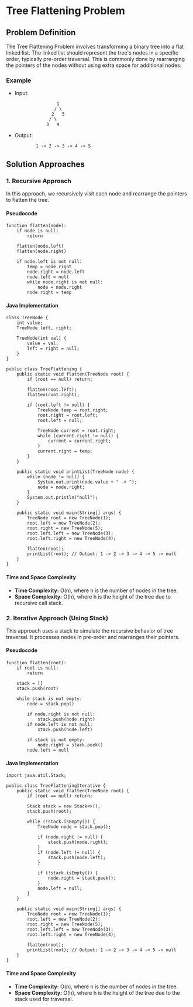 Tree Flattening Problem
=======================

Problem Definition
------------------

The Tree Flattening Problem involves transforming a binary tree into a flat linked list. The linked list should represent the tree's nodes in a specific order, typically pre-order traversal. This is commonly done by rearranging the pointers of the nodes without using extra space for additional nodes.

### Example

*   Input:
    
        
                        1
                       / \
                      2   5
                     / \
                    3   4
                
    
*   Output:
    
        
                1 -> 2 -> 3 -> 4 -> 5
                
    

Solution Approaches
-------------------

### 1\. Recursive Approach

In this approach, we recursively visit each node and rearrange the pointers to flatten the tree.

#### Pseudocode

    function flatten(node):
        if node is null:
            return
        
        flatten(node.left)
        flatten(node.right)
    
        if node.left is not null:
            temp = node.right
            node.right = node.left
            node.left = null
            while node.right is not null:
                node = node.right
            node.right = temp
    

#### Java Implementation

    class TreeNode {
        int value;
        TreeNode left, right;
    
        TreeNode(int val) {
            value = val;
            left = right = null;
        }
    }
    
    public class TreeFlattening {
        public static void flatten(TreeNode root) {
            if (root == null) return;
    
            flatten(root.left);
            flatten(root.right);
    
            if (root.left != null) {
                TreeNode temp = root.right;
                root.right = root.left;
                root.left = null;
    
                TreeNode current = root.right;
                while (current.right != null) {
                    current = current.right;
                }
                current.right = temp;
            }
        }
    
        public static void printList(TreeNode node) {
            while (node != null) {
                System.out.print(node.value + " -> ");
                node = node.right;
            }
            System.out.println("null");
        }
    
        public static void main(String[] args) {
            TreeNode root = new TreeNode(1);
            root.left = new TreeNode(2);
            root.right = new TreeNode(5);
            root.left.left = new TreeNode(3);
            root.left.right = new TreeNode(4);
            
            flatten(root);
            printList(root); // Output: 1 -> 2 -> 3 -> 4 -> 5 -> null
        }
    }
    

#### Time and Space Complexity

*   **Time Complexity:** O(n), where n is the number of nodes in the tree.
*   **Space Complexity:** O(h), where h is the height of the tree due to recursive call stack.

### 2\. Iterative Approach (Using Stack)

This approach uses a stack to simulate the recursive behavior of tree traversal. It processes nodes in pre-order and rearranges their pointers.

#### Pseudocode

    function flatten(root):
        if root is null:
            return
        
        stack = []
        stack.push(root)
        
        while stack is not empty:
            node = stack.pop()
            
            if node.right is not null:
                stack.push(node.right)
            if node.left is not null:
                stack.push(node.left)
            
            if stack is not empty:
                node.right = stack.peek()
            node.left = null
    

#### Java Implementation

    import java.util.Stack;
    
    public class TreeFlatteningIterative {
        public static void flatten(TreeNode root) {
            if (root == null) return;
    
            Stack stack = new Stack<>();
            stack.push(root);
            
            while (!stack.isEmpty()) {
                TreeNode node = stack.pop();
                
                if (node.right != null) {
                    stack.push(node.right);
                }
                if (node.left != null) {
                    stack.push(node.left);
                }
                
                if (!stack.isEmpty()) {
                    node.right = stack.peek();
                }
                node.left = null;
            }
        }
    
        public static void main(String[] args) {
            TreeNode root = new TreeNode(1);
            root.left = new TreeNode(2);
            root.right = new TreeNode(5);
            root.left.left = new TreeNode(3);
            root.left.right = new TreeNode(4);
            
            flatten(root);
            printList(root); // Output: 1 -> 2 -> 3 -> 4 -> 5 -> null
        }
    }
    

#### Time and Space Complexity

*   **Time Complexity:** O(n), where n is the number of nodes in the tree.
*   **Space Complexity:** O(h), where h is the height of the tree due to the stack used for traversal.